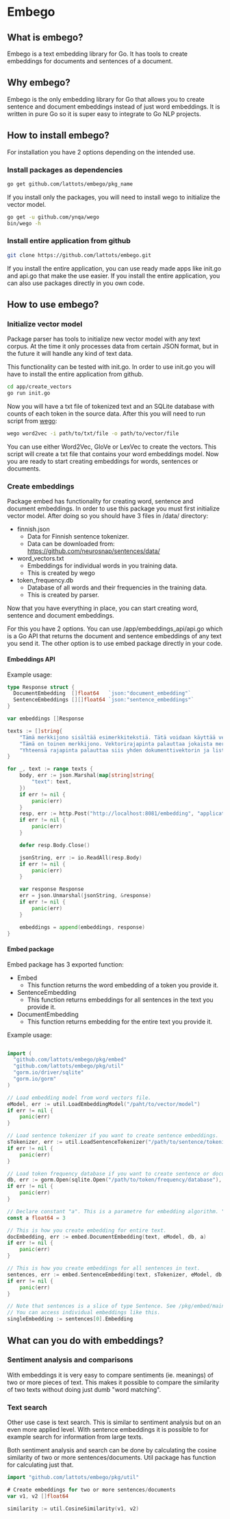 # Embego

## What is embego?

Embego is a text embedding library for Go. It has tools to create embeddings for documents and sentences of a document.

## Why embego?

Embego is the only embedding library for Go that allows you to create sentence and document embeddings instead of just word embeddings. It is written in pure Go so it is super easy to integrate to Go NLP projects.

## How to install embego?

For installation you have 2 options depending on the intended use.

### Install packages as dependencies

```bash
go get github.com/lattots/embego/pkg_name
```

If you install only the packages, you will need to install wego to initialize the vector model.

```bash
go get -u github.com/ynqa/wego
bin/wego -h
```

### Install entire application from github

```bash
git clone https://github.com/lattots/embego.git
```

If you install the entire application, you can use ready made apps like init.go and api.go that make the use easier. If you install the entire application, you can also use packages directly in you own code.

## How to use embego?

### Initialize vector model

Package parser has tools to initialize new vector model with any text corpus. At the time it only processes data from certain JSON format, but in the future it will handle any kind of text data.

This functionality can be tested with init.go. In order to use init.go you will have to install the entire application from github.

```bash
cd app/create_vectors
go run init.go
```

Now you will have a txt file of tokenized text and an SQLite database with counts of each token in the source data. After this you will need to run script from [wego](https://github.com/ynqa/wego):

```bash
wego word2vec -i path/to/txt/file -o path/to/vector/file
```

You can use either Word2Vec, GloVe or LexVec to create the vectors. This script will create a txt file that contains your word embeddings model. Now you are ready to start creating embeddings for words, sentences or documents.

### Create embeddings

Package embed has functionality for creating word, sentence and document embeddings. In order to use this package you must first initialize vector model. After doing so you should have 3 files in /data/ directory:

- finnish.json
  - Data for Finnish sentence tokenizer.
  - Data can be downloaded from:
    <https://github.com/neurosnap/sentences/data/>
- word_vectors.txt
  - Embeddings for individual words in you training data.
  - This is created by wego
- token_frequency.db
  - Database of all words and their frequencies in the training data.
  - This is created by parser.

Now that you have everything in place, you can start creating word, sentence and document embeddings.

For this you have 2 options. You can use /app/embeddings_api/api.go which is a Go API that returns the document and sentence embeddings of any text you send it. The other option is to use embed package directly in your code.

#### Embeddings API

Example usage:

```go
type Response struct {
  DocumentEmbedding  []float64   `json:"document_embedding"`
  SentenceEmbeddings [][]float64 `json:"sentence_embeddings"`
}

var embeddings []Response

texts := []string{
    "Tämä merkkijono sisältää esimerkkitekstiä. Tätä voidaan käyttää vektorirajapinnan testaamiseen.",
    "Tämä on toinen merkkijono. Vektorirajapinta palauttaa jokaista merkkijonoa vastaavan dokumenttivektorin, mutta myös jokaista virkettä vastaavan virkevektorin.",
    "Yhteensä rajapinta palauttaa siis yhden dokumenttivektorin ja listan virkevektoreita.",
}

for _, text := range texts {
    body, err := json.Marshal(map[string]string{
        "text": text,
    })
    if err != nil {
        panic(err)
    }
    resp, err := http.Post("http://localhost:8081/embedding", "application/json", bytes.NewReader(body))
    if err != nil {
        panic(err)
    }

    defer resp.Body.Close()

    jsonString, err := io.ReadAll(resp.Body)
    if err != nil {
        panic(err)
    }

    var response Response
    err = json.Unmarshal(jsonString, &response)
    if err != nil {
        panic(err)
    }

    embeddings = append(embeddings, response)
}
```

#### Embed package

Embed package has 3 exported function:

- Embed
  - This function returns the word embedding of a token you provide it.
- SentenceEmbedding
  - This function returns embeddings for all sentences in the text you provide it.
- DocumentEmbedding
  - This function returns embedding for the entire text you provide it.

Example usage:

```go

import (
  "github.com/lattots/embego/pkg/embed"
  "github.com/lattots/embego/pkg/util"
  "gorm.io/driver/sqlite"
  "gorm.io/gorm"
)

// Load embedding model from word vectors file.
eModel, err := util.LoadEmbeddingModel("/paht/to/vector/model")
if err != nil {
    panic(err)
}

// Load sentence tokenizer if you want to create sentence embeddings.
sTokenizer, err := util.LoadSentenceTokenizer("/path/to/sentence/tokenizer/model")
if err != nil {
    panic(err)
}

// Load token frequency database if you want to create sentence or document embeddings.
db, err := gorm.Open(sqlite.Open("/path/to/token/frequency/database"), &gorm.Config{})
if err != nil {
    panic(err)
}

// Declare constant "a". This is a parametre for embedding algorithm. "a" affects the significance of token frequency in creatin multi word embeddings. If "a" is small, the significance of the number of appearances of a token in training data is large. If "a" is large, the significance is greater.
const a float64 = 3

// This is how you create embedding for entire text.
docEmbedding, err := embed.DocumentEmbedding(text, eModel, db, a)
if err != nil {
    panic(err)
}

// This is how you create embeddings for all sentences in text.
sentences, err := embed.SentenceEmbedding(text, sTokenizer, eModel, db, a)
if err != nil {
    panic(err)
}

// Note that sentences is a slice of type Sentence. See /pkg/embed/main.go for details.
// You can access individual embeddings like this.
singleEmbedding := sentences[0].Embedding
```

## What can you do with embeddings?

### Sentiment analysis and comparisons

With embeddings it is very easy to compare sentiments (ie. meanings) of two or more pieces of text. This makes it possible to compare the similarity of two texts without doing just dumb "word matching".

### Text search

Other use case is text search. This is similar to sentiment analysis but on an even more applied level. With sentence embeddings it is possible to for example search for information from large texts.

Both sentiment analysis and search can be done by calculating the cosine similarity of two or more sentences/documents. Util package has function for calculating just that.

```go
import "github.com/lattots/embego/pkg/util"

# Create embeddings for two or more sentences/documents
var v1, v2 []float64

similarity := util.CosineSimilarity(v1, v2)
```
